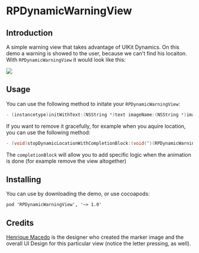 RPDynamicWarningView
====================

Introduction
---------

A simple warning view that takes advantage of UIKit Dynamics. On this demo a warning is showed to the user, because we can't find his locaiton. With `RPDynamicWarningView` it would look like this:


<img src="https://raw.github.com/RuiAAPeres/RPDynamicWarningView/master/demo.gif">
          

Usage
---------

You can use the following method to initate your `RPDynamicWarningView`:

```objective-c
- (instancetype)initWithText:(NSString *)text imageName:(NSString *)imageName;
```

If you want to remove it gracefully, for example when you aquire location, you can use the following method:

```objective-c
- (void)stopDynamicLocationWithCompletionBlock:(void(^)(RPDynamicWarningView *dynamicLocationView))completionBlock;
```

The `completionBlock` will allow you to add specific logic when the animation is done (for example remove the view altogether) 

Installing
---------
You can use by downloading the demo, or use cocoapods:

`pod 'RPDynamicWarningView', '~> 1.0'`

Credits
---------

[Henrique Macedo](https://twitter.com/henrikemacedo) is the designer who created the marker image and the overall UI Design for this particular view (notice the letter pressing, as well).